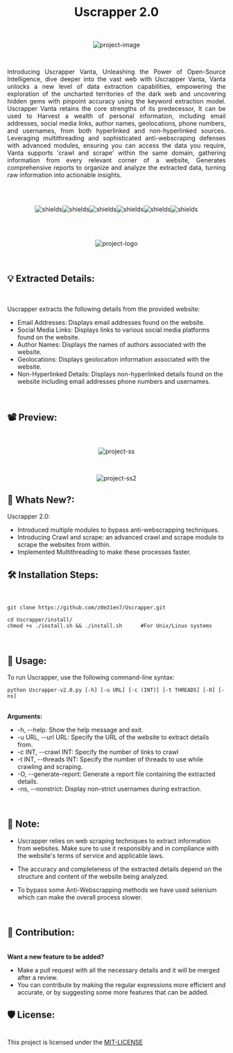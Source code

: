 <h1 align="center" id="title">Uscrapper 2.0</h1><br>

<p align="center"><img src="https://socialify.git.ci/z0m31en7/Uscrapper/image?font=Source%20Code%20Pro&amp;name=1&amp;owner=1&amp;pattern=Plus&amp;theme=Dark" alt="project-image"></p><br>

<p id="description" align="justify">Introducing Uscrapper Vanta, Unleashing the Power of Open-Source Intelligence, dive deeper into the vast web with Uscrapper Vanta, Vanta unlocks a new level of data extraction capabilities, empowering the exploration of the uncharted territories of the dark web and uncovering hidden gems with pinpoint accuracy using the keyword extraction model. Uscrapper Vanta retains the core strengths of its predecessor, It can be used to Harvest a wealth of personal information, including email addresses, social media links, author names, geolocations, phone numbers, and usernames, from both hyperlinked and non-hyperlinked sources. Leveraging multithreading and sophisticated anti-webscraping defenses with advanced modules, ensuring you can access the data you require, Vanta supports 'crawl and scrape' within the same domain, gathering information from every relevant corner of a website, Generates comprehensive reports to organize and analyze the extracted data, turning raw information into actionable insights.</p><br><br>

<p align="center"><img src="https://img.shields.io/badge/Linux-FCC624?style=for-the-badge&amp;logo=linux&amp;logoColor=black" alt="shields"><img src="https://img.shields.io/badge/tmux-1BB91F?style=for-the-badge&amp;logo=tmux&amp;logoColor=white" alt="shields"><img src="https://img.shields.io/badge/windows%20terminal-4D4D4D?style=for-the-badge&amp;logo=windows%20terminal&amp;logoColor=white" alt="shields"><img src="https://img.shields.io/badge/iTerm2-000000?style=for-the-badge&amp;logo=iterm2&amp;logoColor=white" alt="shields"><img src="https://img.shields.io/badge/Python-3776AB?style=for-the-badge&amp;logo=python&amp;logoColor=white" alt="shields"><img src="https://img.shields.io/badge/Tor-7D4698?style=for-the-badge&logo=Tor-Browser&logoColor=white&amp;logo=python&amp;logoColor=white" alt="shields"></p><br><br>

<p align="center"><img src="https://lh3.googleusercontent.com/drive-viewer/AITFw-yL2zYKX1yEZPYLPK5brCOz_jSMLH1ilEPi7jeSAv0XUIbkf4ardW0pflUV7ltxpqppYrmdOt5NWf24PjpgqxkE1zBl=s1600" alt="project-logo"></p><br>
  
<h2>💡 Extracted Details:</h2><br>

Uscrapper extracts the following details from the provided website:

*   Email Addresses: Displays email addresses found on the website.
*   Social Media Links: Displays links to various social media platforms found on the website.
*   Author Names: Displays the names of authors associated with the website.
*   Geolocations: Displays geolocation information associated with the website.
*   Non-Hyperlinked Details: Displays non-hyperlinked details found on the website including email addresses phone numbers and usernames.

<br><h2>📽 Preview:</h2><br>

<p align="center"><img src="https://lh3.googleusercontent.com/drive-viewer/AITFw-y-7PS48iC0sU2HPSjlBanpM4RPKJn3GGmmnFYmqZ5PqLyLvO4aefDzqITpO52fPwY5FH8y4stik_yYVW_RzsnlipDUxg=s2560" alt="project-ss"></p><br>
<p align="center"><img src="https://lh3.googleusercontent.com/drive-viewer/AITFw-x6V0zw3mgqnBcvKlWRLYvNQvjusTk-nvLeXCp3GmECsYLeibxnSCFJtqYt50OG1YVwPU22T1Q6FXRGdTBRe2mh4ne8Kw=s1600" alt="project-ss2"></p>

<h2>🤩 Whats New?:</h2>

Uscrapper 2.0:

*   Introduced multiple modules to bypass anti-webscrapping techniques.
*   Introducing Crawl and scrape: an advanced crawl and scrape module to scrape the websites from within.
*   Implemented Multithreading to make these processes faster. 

<h2>🛠️ Installation Steps:</h2><br>

```
git clone https://github.com/z0m31en7/Uscrapper.git
```
```
cd Uscrapper/install/ 
chmod +x ./install.sh && ./install.sh      #For Unix/Linux systems
```

<br><h2>🔮 Usage:</h2>

<p>To run Uscrapper, use the following command-line syntax:</p>

```
python Uscrapper-v2.0.py [-h] [-u URL] [-c (INT)] [-t THREADS] [-O] [-ns]
```
<br><b>Arguments:</b>

* -h, --help: Show the help message and exit.
* -u URL, --url URL: Specify the URL of the website to extract details from.
* -c INT, --crawl INT: Specify the number of links to crawl
* -t INT, --threads INT: Specify the number of threads to use while crawling and scraping.
* -O, --generate-report: Generate a report file containing the extracted details.
* -ns, --nonstrict: Display non-strict usernames during extraction.

<br><h2>📜 Note:</h2>
* Uscrapper relies on web scraping techniques to extract information from websites. Make sure to use it responsibly and in compliance with the website's terms of service and applicable laws.

* The accuracy and completeness of the extracted details depend on the structure and content of the website being analyzed.

* To bypass some Anti-Webscrapping methods we have used selenium which can make the overall process slower.

<br><h2>💌 Contribution:</h2><br>
<b>Want a new feature to be added?</b><br>
* Make a pull request with all the necessary details and it will be merged after a review.
* You can contribute by making the regular expressions more efficient and accurate, or by suggesting some more features that can be added.

<h2>🛡️ License:</h2><br>
This project is licensed under the <a href="https://github.com/z0m31en7/Uscrapper/blob/main/LICENSE">MIT-LICENSE</a><br><br>
